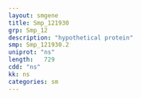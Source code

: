 ```yaml
---
layout: smgene
title: Smp_121930
grp: Smp_12
description: "hypothetical protein"
smp: Smp_121930.2
uniprot: "ns"
length:   729
cdd: "ns"
kk: ns
categories: sm
---
```

